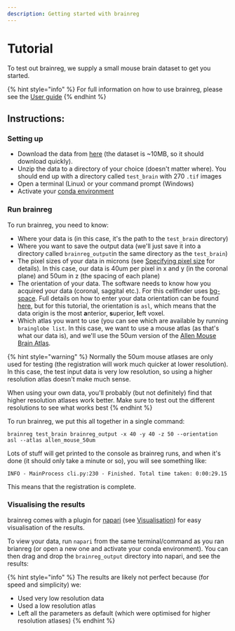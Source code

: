 ```yaml
---
description: Getting started with brainreg
---
```


# Tutorial

To test out brainreg, we supply a small mouse brain dataset to get you started.

{% hint style="info" %}
For full information on how to use brainreg, please see the [User guide](user-guide/)
{% endhint %}

## Instructions:

### Setting up

* Download the data from [here](https://gin.g-node.org/cellfinder/data/raw/master/brainreg/test_brain.zip) \(the dataset is ~10MB, so it should download quickly\).
* Unzip the data to a directory of your choice \(doesn't matter where\). You should end up with a directory called `test_brain` with 270 `.tif` images
* Open a terminal \(Linux\) or your command prompt \(Windows\)
* Activate your [conda environment ](../installation/using-conda.md)

### Run brainreg

To run brainreg, you need to know:

* Where your data is \(in this case, it's the path to the `test_brain` directory\)
* Where you want to save the output data \(we'll just save it into a directory called `brainreg_output`in the same directory as the `test_brain`\)
* The pixel sizes of your data in microns \(see [Specifying pixel size](user-guide/specify-pixel-size.md) for details\). In this case, our data is 40um per pixel in x and y \(in the coronal plane\) and 50um in z \(the spacing of each plane\)
* The orientation of your data. The software needs to know how you acquired your data \(coronal, saggital etc.\). For this cellfinder uses [bg-space](https://github.com/brainglobe/bg-space). Full details on how to enter your data orientation can be found [here](https://docs.brainglobe.info/brainreg/user-guide#input-data-orientation), but for this tutorial, the orientation is `asl`, which means that the data origin is the most **a**nterior, **s**uperior, **l**eft voxel.  
* Which atlas you want to use \(you can see which are available by running `brainglobe list`. In this case, we want to use a mouse atlas \(as that's what our data is\), and we'll use the 50um version of the [Allen Mouse Brain Atlas](https://mouse.brain-map.org/static/atlas). 

{% hint style="warning" %}
Normally the 50um mouse atlases are only used for testing \(the registration will work much quicker at lower resolution\). In this case, the test input data is very low resolution, so using a higher resolution atlas doesn't make much sense.

When using your own data, you'll probably \(but not definitely\) find that higher resolution atlases work better. Make sure to test out the different resolutions to see what works best
{% endhint %}

To run brainreg, we put this all together in a single command:

```text
brainreg test_brain brainreg_output -x 40 -y 40 -z 50 --orientation asl --atlas allen_mouse_50um
```

Lots of stuff will get printed to the console as brainreg runs, and when it's done \(it should only take a minute or so\), you will see something like:

```text
INFO - MainProcess cli.py:230 - Finished. Total time taken: 0:00:29.15
```

This means that the registration is complete.

### Visualising the results

brainreg comes with a plugin for [napari](https://napari.org/) \(see [Visualisation](visualisation.md)\) for easy visualisation of the results.

To view your data, run `napari` from the same terminal/command as you ran brianreg \(or open a new one and activate your conda environment\). You can then drag and drop the `brainreg_output` directory into napari, and see the results:

{% hint style="info" %}
The results are likely not perfect because \(for speed and simplicity\) we:

* Used very low resolution data
* Used a low resolution atlas
* Left all the parameters as default \(which were optimised for higher resolution atlases\)
{% endhint %}

